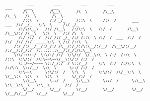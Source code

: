               ___         ___         ___         ___                                   ___      ___         ___
            /\  \       /\__\       /\  \       /\__\                                 /\__\    /\  \       /\__\
            /::\  \     /:/ _/_     /::\  \     /:/  /       ___                 ___  /:/ _/_   \:\  \     /:/ _/_
          /:/\:\__\   /:/ /\__\   /:/\:\  \   /:/  /       /\__\               /\__\/:/ /\__\   \:\  \   /:/ /\  \
          /:/ /:/  /  /:/ /:/ _/_ /:/ /::\  \ /:/  /  ___  /:/  /              /:/  /:/ /:/  _____\:\  \ /:/ /::\  \
        /:/_/:/__/__/:/_/:/ /\__/:/_/:/\:\__/:/__/  /\__\/:/__/              /:/__/:/_/:/  /::::::::\__/:/_/:/\:\__\
        \:\/:::::/  \:\/:/ /:/  \:\/:/  \/__\:\  \ /:/  /::\  \             /::\  \:\/:/  /\:\~~\~~\/__\:\/:/ /:/  /
          \::/~~/~~~~ \::/_/:/  / \::/__/     \:\  /:/  /:/\:\  \           /:/\:\  \::/__/  \:\  \      \::/ /:/  /
          \:\~~\      \:\/:/  /   \:\  \      \:\/:/  /\/__\:\  \          \/__\:\  \:\  \   \:\  \      \/_/:/  /
            \:\__\      \::/  /     \:\__\      \::/  /      \:\__\              \:\__\:\__\   \:\__\       /:/  /
            \/__/       \/__/       \/__/       \/__/        \/__/               \/__/\/__/    \/__/       \/__/
